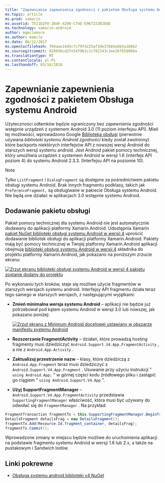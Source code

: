 ```yaml
---
title: "Zapewnianie zapewnienia zgodności z pakietem Obsługa systemu Android"
ms.topic: article
ms.prod: xamarin
ms.assetid: 7511D2F8-2B4F-4200-C74E-E967153B2E8D
ms.technology: xamarin-android
author: mgmclemore
ms.author: mamcle
ms.date: 06/12/2017
ms.openlocfilehash: f09aae1445cfcf9f4225af3de37b65ebb5a1b6b2
ms.sourcegitcommit: 028936cd2fe547963c1cf82343c3ee16f658089a
ms.translationtype: MT
ms.contentlocale: pl-PL
ms.lasthandoff: 03/16/2018
---
```

# <a name="providing-backwards-compatibility-with-the-android-support-package"></a>Zapewnianie zapewnienia zgodności z pakietem Obsługa systemu Android

Użyteczności odłamków będzie ograniczony bez zapewnienia zgodności wstępnie urządzeń z systemem Android 3.0 (11 poziom interfejsu API). Mieli tej możliwości, wprowadzono Google [Biblioteka obsługi](http://developer.android.com/sdk/compatibility-library.html) (pierwotnie używana *biblioteki systemu Android zgodności* kiedy został zwolniony) które backports niektórych interfejsów API z nowszej wersji Android do starszych wersji systemu android. Jest Android pakiet pomocy technicznej, który umożliwia urządzeń z systemem Android w wersji 1.6 (interfejs API poziom 4) do systemu Android 2.3.3. (Interfejsu API na poziomie 10).

> [!NOTE]
> Tylko `ListFragment` i `DialogFragment` są dostępne za pośrednictwem pakietu obsługi systemu Android. Brak innych fragmentu podklasy, takich jak `PreferenceFragment,` są obsługiwane w pakiecie Obsługa systemu Android. Nie będą one działać w aplikacjach 3.0 wstępnie systemu Android. 


## <a name="adding-the-support-package"></a>Dodawanie pakietu obsługi

Pakiet pomocy technicznej dla systemu Android nie jest automatycznie dodawany do aplikacji platformy Xamarin.Android. Udostępnia Xamarin [pakiet NuGet biblioteki obsługi systemu Android w wersji 4](https://www.nuget.org/packages/Xamarin.Android.Support.v4/) uprościć dodawanie bibliotek obsługi do aplikacji platformy Xamarin.Android. Pakiety mają być pomocy technicznej w Twojej platformy Xamarin.Android aplikacji obejmują [biblioteki obsługi systemu Android w wersji 4](https://www.nuget.org/packages/Xamarin.Android.Support.v4/) składnika do projektu platformy Xamarin.Android, jak pokazano na poniższym zrzucie ekranu: 

[![Zrzut ekranu biblioteki obsługi systemu Android w wersji 4 pakietu zostanie dodany do projektu](providing-backwards-compatibility-images/02-sml.png)](providing-backwards-compatibility-images/02.png#lightbox)

Po wykonaniu tych kroków, staje się możliwe użycie fragmentów w starszych wersjach systemu android. Interfejsy API fragmentu działa teraz tego samego w starszych wersjach, z następującymi wyjątkami: 

-   **Zmień minimalna wersja systemu Android** &ndash; aplikacji nie będzie już potrzebował pod kątem systemu Android w wersji 3.0 lub nowszej, jak pokazano poniżej: 

    [![Zrzut ekranu z Minimum Android docelowej ustawiany w obszarze manifestu systemu Android](providing-backwards-compatibility-images/03-sml.png)](providing-backwards-compatibility-images/03.png#lightbox)

-   **Rozszerzanie FragmentActivity** &ndash; działań, które prowadzą hosting fragmenty musi dziedziczyć `Android.Support.V4.App.FragmentActivity` , a nie z `Android.App.Activity` . 

-   **Zaktualizuj przestrzenie nazw** &ndash; klasy, które dziedziczą z `Android.App.Fragment` teraz musi dziedziczyć z `Android.Support.V4.App.Fragment` . Usuwanie przy użyciu instrukcji " `using Android.App;` " w górnej części kodu źródłowego pliku i zastąpić go ciągiem " `using Android.Support.V4.App` ". 

-   **Użyj SupportFragmentManager** &ndash; `Android.Support.V4.App.FragmentActivity` przedstawia `SupportingFragmentManager` właściwość, która musi być używany do odwołać się do `FragmentManager` . Na przykład: 

```csharp
FragmentTransaction fragmentTx = this.SupportingFragmentManager.BeginTransaction();
DetailsFragment detailsFrag = new DetailsFragment();
fragmentTx.Add(Resource.Id.fragment_container, detailsFrag);
fragmentTx.Commit();
```

Wprowadzone zmiany w miejscu będzie możliwe do uruchomienia aplikacji na podstawie fragmentu systemu Android w wersji 1.6 lub 2.x, a także na pustakowym i Sandwich lodów. 


## <a name="related-links"></a>Linki pokrewne

- [Obsługa systemu android biblioteki v4 NuGet](https://www.nuget.org/packages/Xamarin.Android.Support.v4/)
